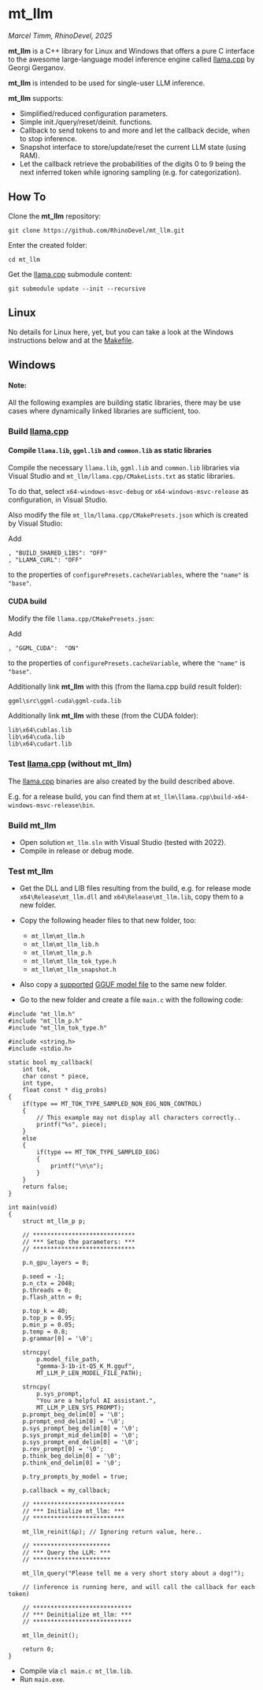 # mt_llm

*Marcel Timm, RhinoDevel, 2025*

**mt_llm** is a C++ library for Linux and Windows that offers a pure C interface
to the awesome large-language model inference engine called
[llama.cpp](https://github.com/ggml-org/llama.cpp) by Georgi Gerganov.

**mt_llm** is intended to be used for single-user LLM inference.

**mt_llm** supports:

- Simplified/reduced configuration parameters.
- Simple init./query/reset/deinit. functions.
- Callback to send tokens to and more and let the callback decide, when to stop
  inference.
- Snapshot interface to store/update/reset the current LLM state (using RAM).
- Let the callback retrieve the probabilities of the digits 0 to 9 being the
  next inferred token while ignoring sampling (e.g. for categorization).

## How To

Clone the **mt_llm** repository:

`git clone https://github.com/RhinoDevel/mt_llm.git`

Enter the created folder:

`cd mt_llm`

Get the [llama.cpp](https://github.com/ggml-org/llama.cpp) submodule content:

`git submodule update --init --recursive`

## Linux

No details for Linux here, yet, but you can take a look at the Windows
instructions below and at the [Makefile](./mt_llm/Makefile).

## Windows

#### Note:

All the following examples are building static libraries, there may be use cases
where dynamically linked libraries are sufficient, too.

### Build [llama.cpp](https://github.com/ggml-org/llama.cpp)

#### Compile `llama.lib`, `ggml.lib` and `common.lib` as static libraries

Compile the necessary `llama.lib`, `ggml.lib` and `common.lib` libraries via
Visual Studio and `mt_llm/llama.cpp/CMakeLists.txt` as static libraries.

To do that, select `x64-windows-msvc-debug` or `x64-windows-msvc-release` as
configuration, in Visual Studio.

Also modify the file `mt_llm/llama.cpp/CMakePresets.json` which is created by
Visual Studio:

Add

```
, "BUILD_SHARED_LIBS": "OFF"
, "LLAMA_CURL": "OFF"
```

to the properties of `configurePresets.cacheVariables`, where the `"name"` is
`"base"`.

#### CUDA build

Modify the file `llama.cpp/CMakePresets.json`:

Add

```
, "GGML_CUDA":  "ON"
```

to the properties of `configurePresets.cacheVariable`, where the `"name"` is
`"base"`.

Additionally link **mt_llm** with this (from the llama.cpp build result folder):

```
ggml\src\ggml-cuda\ggml-cuda.lib
```

Additionally link **mt_llm** with these (from the CUDA folder):

```
lib\x64\cublas.lib
lib\x64\cuda.lib
lib\x64\cudart.lib
```

### Test [llama.cpp](https://github.com/ggml-org/llama.cpp) (without mt_llm)

The [llama.cpp](https://github.com/ggml-org/llama.cpp) binaries are also created
by the build described above.

E.g. for a release build, you can find them at
`mt_llm\llama.cpp\build-x64-windows-msvc-release\bin`.

### Build mt_llm

- Open solution `mt_llm.sln` with Visual Studio (tested with 2022).
- Compile in release or debug mode.

### Test mt_llm

- Get the DLL and LIB files resulting from the build, e.g. for release mode
  `x64\Release\mt_llm.dll` and `x64\Release\mt_llm.lib`, copy them to a new
  folder.

- Copy the following header files to that new folder, too:
  - `mt_llm\mt_llm.h`
  - `mt_llm\mt_llm_lib.h`
  - `mt_llm\mt_llm_p.h`
  - `mt_llm\mt_llm_tok_type.h`
  - `mt_llm\mt_llm_snapshot.h`

- Also copy a [supported](mt_llm/mt_llm_model.cpp)
  [GGUF model file](https://huggingface.co/unsloth/gemma-3-1b-it-GGUF/resolve/main/gemma-3-1b-it-Q5_K_M.gguf?download=true)
  to the same new folder.

- Go to the new folder and create a file `main.c` with the following code:

```
#include "mt_llm.h"
#include "mt_llm_p.h"
#include "mt_llm_tok_type.h"

#include <string.h>
#include <stdio.h>

static bool my_callback(
    int tok,
    char const * piece,
    int type,
    float const * dig_probs)
{
    if(type == MT_TOK_TYPE_SAMPLED_NON_EOG_NON_CONTROL)
    {
        // This example may not display all characters correctly..
        printf("%s", piece);
    }
    else
    {
        if(type == MT_TOK_TYPE_SAMPLED_EOG)
        {
            printf("\n\n");
        }
    }
    return false;
}

int main(void)
{
    struct mt_llm_p p;
    
    // *****************************
    // *** Setup the parameters: ***
    // *****************************
    
    p.n_gpu_layers = 0;
    
    p.seed = -1;
    p.n_ctx = 2048;
    p.threads = 0;
    p.flash_attn = 0;
    
    p.top_k = 40;
    p.top_p = 0.95;
    p.min_p = 0.05;
    p.temp = 0.8;
    p.grammar[0] = '\0';
    
    strncpy(
        p.model_file_path,
        "gemma-3-1b-it-Q5_K_M.gguf",
        MT_LLM_P_LEN_MODEL_FILE_PATH);

    strncpy(
        p.sys_prompt,
        "You are a helpful AI assistant.",
        MT_LLM_P_LEN_SYS_PROMPT);
    p.prompt_beg_delim[0] = '\0';
    p.prompt_end_delim[0] = '\0';
    p.sys_prompt_beg_delim[0] = '\0';
    p.sys_prompt_mid_delim[0] = '\0';
    p.sys_prompt_end_delim[0] = '\0';
    p.rev_prompt[0] = '\0';
    p.think_beg_delim[0] = '\0';
    p.think_end_delim[0] = '\0';

    p.try_prompts_by_model = true;

    p.callback = my_callback;

    // **************************
    // *** Initialize mt_llm: ***
    // **************************

    mt_llm_reinit(&p); // Ignoring return value, here..
    
    // **********************
    // *** Query the LLM: ***
    // **********************
    
    mt_llm_query("Please tell me a very short story about a dog!");
    
    // (inference is running here, and will call the callback for each token)
    
    // ****************************
    // *** Deinitialize mt_llm: ***
    // ****************************

    mt_llm_deinit();

    return 0;
}
```

- Compile via `cl main.c mt_llm.lib`.
- Run `main.exe`.
